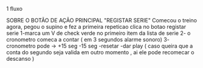 



1 fluxo 

SOBRE O BOTÃO DE AÇÃO PRINCIPAL "REGISTAR SERIE"
 Comecou o treino agora, pegou o supino e fez a primeira repeticao
 clica no botao registar serie
    1-marca um V de check verde no primeiro item da lista de serie 
    2- o cronometro comeca a contar ( em 3 segundos alarme sonoro)
    3- cronometro pode -> +15 seg
                          -15 seg
                          -resetar
                          -dar play ( caso queira que a conta do segundo seja valida em outro momento , ai ele pode recomecar o descanso )

    
